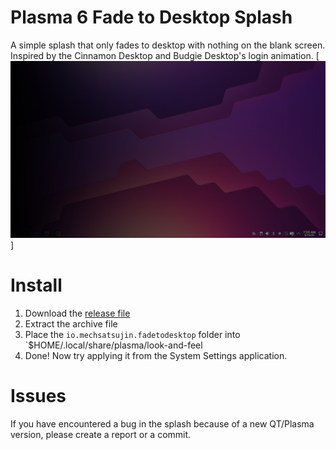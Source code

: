 # Plasma 6 Fade to Desktop Splash
A simple splash that only fades to desktop with nothing on the blank screen. Inspired by the Cinnamon Desktop and Budgie Desktop's login animation.
[![Preview](preview.png)] 

# Install
1. Download the [release file](https://github.com/MechSatsujin/Plasma6-FadeToDesktopSplash/releases)
2. Extract the archive file
3. Place the `io.mechsatsujin.fadetodesktop` folder into `$HOME/.local/share/plasma/look-and-feel
4. Done! Now try applying it from the System Settings application.

# Issues
If you have encountered a bug in the splash because of a new QT/Plasma version, please create a report or a commit.
